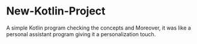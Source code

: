 # New-Kotlin-Project
A simple Kotlin program checking the concepts and Moreover, it was like a personal assistant program giving it a personalization touch. 

